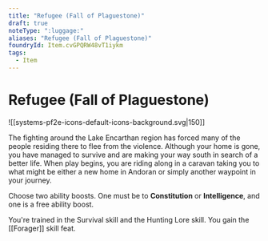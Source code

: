 ```yaml
---
title: "Refugee (Fall of Plaguestone)"
draft: true
noteType: ":luggage:"
aliases: "Refugee (Fall of Plaguestone)"
foundryId: Item.cvGPQRW48vT1iykm
tags:
  - Item
---
```


# Refugee (Fall of Plaguestone)
![[systems-pf2e-icons-default-icons-background.svg|150]]

The fighting around the Lake Encarthan region has forced many of the people residing there to flee from the violence. Although your home is gone, you have managed to survive and are making your way south in search of a better life. When play begins, you are riding along in a caravan taking you to what might be either a new home in Andoran or simply another waypoint in your journey.

Choose two ability boosts. One must be to **Constitution** or **Intelligence**, and one is a free ability boost.

You're trained in the Survival skill and the Hunting Lore skill. You gain the [[Forager]] skill feat.
